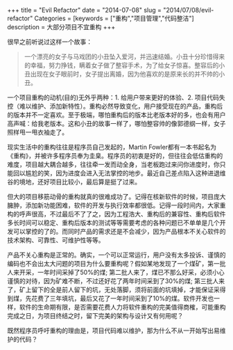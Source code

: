 +++
title = "Evil Refactor"
date = "2014-07-08"
slug = "2014/07/08/evil-refactor"
Categories = [keywords = ["重构","项目管理","代码整洁"]
description = 大部分项目不宜重构
+++

很早之前听说过这样一个故事：
> 一个漂亮的女子与马戏团的小丑坠入爱河，并迅速结婚。小丑十分珍惜得来的幸福，努力挣钱，瞒着女子做了整容手术，为了给女子惊喜。整容后的小丑出现在女子眼前时，女子提出离婚，因为他喜欢的是原来长的并不帅的小丑。

一个项目重构的动机(目的)无外乎两种：1. 给用户带来更好的体验、2. 项目代码失控（难以维护、添加新特性）。重构必然导致变化，用户接受现在的产品，重构后的版本并不一定喜欢。至于极端，哪怕重构后的版本比老版本好的多，也会有用户高声喊：给我老版本。这和小丑的故事一样了，哪怕整容帅的像郭德纲一样，女子照样甩一甩衣袖走了。

现实生活中的重构往往是程序员自己发起的，Martin Fowler都有一本书起名为《重构》，并被许多程序员奉为圭臬。程序员的初衷是好的，但往往会低估重构的难度，项目越大耦合越多，往往牵一发而动全身，当老板跑过来问你进度时，你只能回以尴尬的笑，因为进度会进入无法掌控的地步。最近自己差点陷入这种进退维谷的境地，还好项目比较小，最后算是挺了过来。

但大的项目移筋动骨的重构就真的很难成功了。记得在核新软件的时候，项目庞大臃肿，添加新功能困难，软件的开发与执行效率都很低。记得一段时间内，大家重构的呼声很高，不过最后不了了之，因为工程浩大、重构后的兼容性、重构后软件多长时间可以稳定、重构后版本的测试等等需要考虑的各种问题已不单单是几个开发可以掌控的了的。而同时产品的需求还是不会减少，因为产品根本不关心软件的技术架构、可靠性、可维护性等等。

产品不关心重构是正常的。确实，一个可以正常运行，用户没有太多投诉、谨慎的编码也不会出太大问题的项目为什么要重构呢？假如某地发现了一个煤矿，第一批人来开采，一年时间采掉了50%的煤; 第二批人来了，煤已不那么好采，必须小心谨慎的对待，因为矿难不断，不过还好花了两年时间采到了30%的煤; 第三批人来了，矿上留下的全是前人留下的坑，无处落脚，须将前面的坑填掉，才能保证采得到煤，先花费了三年填坑，最后又花了一年时间采到了10%的煤。软件开发也一样，软件的生命期有限，是否需要花费人力将软件重构的完美值得商榷，可能重构完成之日，为项目终结之时，留下完美的架构与设计又有何用呢？


既然程序员呼吁重构的理由是，项目代码难以维护，那为什么不从一开始写出易维护的代码？








